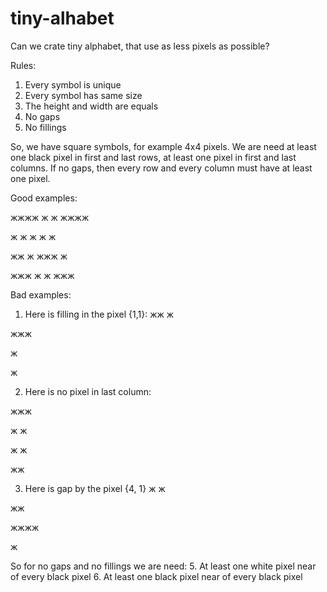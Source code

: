 # tiny-alhabet
Can we crate tiny alphabet, that use as less pixels as possible?

Rules:
  1. Every symbol is unique
  2. Every symbol has same size
  3. The height and width are equals
  3. No gaps
  4. No fillings

So, we have square symbols, for example 4x4 pixels.
We are need at least one black pixel in first and last rows, at least one pixel in first and last columns.
If no gaps, then every row and every column must have at least one pixel.

Good examples:

жжжж  ж  ж   жжжж 

ж ж   ж ж     ж

жж ж  жжж    ж

 жжж  ж  ж    жжж
 
 Bad examples:
1.  Here is filling in the pixel {1,1}:
жж ж

жжж 

ж   

ж
 
2. Here is no pixel in last column:

жжж

ж ж

ж ж

жж 
 
3. Here is gap by the pixel {4, 1}
ж  ж

жж  

жжжж

ж
 
So for no gaps and no fillings we are need:
  5. At least one white pixel near of every black pixel
  6. At least one black pixel near of every black pixel

